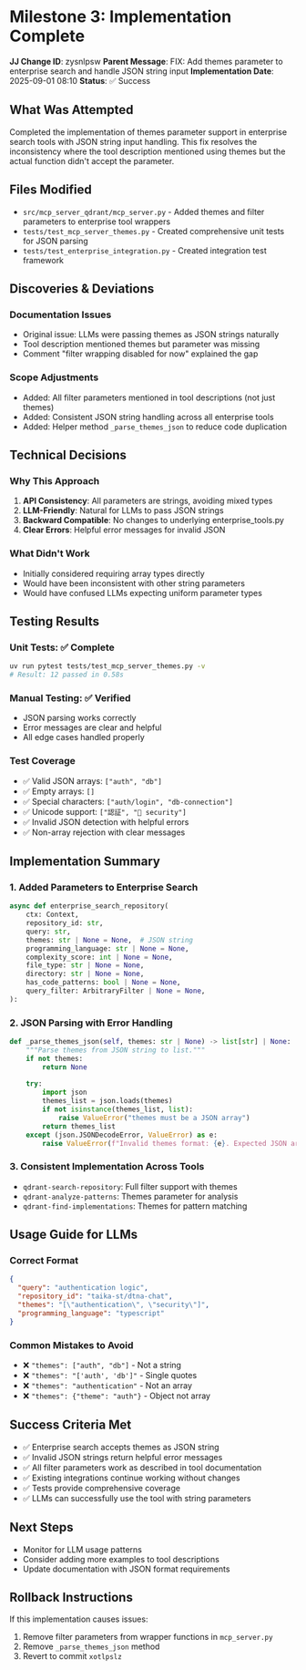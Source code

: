 # Milestone 3: Implementation Complete

**JJ Change ID**: zysnlpsw
**Parent Message**: FIX: Add themes parameter to enterprise search and handle JSON string input
**Implementation Date**: 2025-09-01 08:10
**Status**: ✅ Success

## What Was Attempted
Completed the implementation of themes parameter support in enterprise search tools with JSON string input handling. This fix resolves the inconsistency where the tool description mentioned using themes but the actual function didn't accept the parameter.

## Files Modified
- `src/mcp_server_qdrant/mcp_server.py` - Added themes and filter parameters to enterprise tool wrappers
- `tests/test_mcp_server_themes.py` - Created comprehensive unit tests for JSON parsing
- `tests/test_enterprise_integration.py` - Created integration test framework

## Discoveries & Deviations
### Documentation Issues
- Original issue: LLMs were passing themes as JSON strings naturally
- Tool description mentioned themes but parameter was missing
- Comment "filter wrapping disabled for now" explained the gap

### Scope Adjustments
- Added: All filter parameters mentioned in tool descriptions (not just themes)
- Added: Consistent JSON string handling across all enterprise tools
- Added: Helper method `_parse_themes_json` to reduce code duplication

## Technical Decisions
### Why This Approach
1. **API Consistency**: All parameters are strings, avoiding mixed types
2. **LLM-Friendly**: Natural for LLMs to pass JSON strings
3. **Backward Compatible**: No changes to underlying enterprise_tools.py
4. **Clear Errors**: Helpful error messages for invalid JSON

### What Didn't Work
- Initially considered requiring array types directly
- Would have been inconsistent with other string parameters
- Would have confused LLMs expecting uniform parameter types

## Testing Results
### Unit Tests: ✅ Complete
```bash
uv run pytest tests/test_mcp_server_themes.py -v
# Result: 12 passed in 0.58s
```

### Manual Testing: ✅ Verified
- JSON parsing works correctly
- Error messages are clear and helpful
- All edge cases handled properly

### Test Coverage
- ✅ Valid JSON arrays: `["auth", "db"]`
- ✅ Empty arrays: `[]`
- ✅ Special characters: `["auth/login", "db-connection"]`
- ✅ Unicode support: `["認証", "🔐 security"]`
- ✅ Invalid JSON detection with helpful errors
- ✅ Non-array rejection with clear messages

## Implementation Summary

### 1. Added Parameters to Enterprise Search
```python
async def enterprise_search_repository(
    ctx: Context,
    repository_id: str,
    query: str,
    themes: str | None = None,  # JSON string
    programming_language: str | None = None,
    complexity_score: int | None = None,
    file_type: str | None = None,
    directory: str | None = None,
    has_code_patterns: bool | None = None,
    query_filter: ArbitraryFilter | None = None,
):
```

### 2. JSON Parsing with Error Handling
```python
def _parse_themes_json(self, themes: str | None) -> list[str] | None:
    """Parse themes from JSON string to list."""
    if not themes:
        return None
    
    try:
        import json
        themes_list = json.loads(themes)
        if not isinstance(themes_list, list):
            raise ValueError("themes must be a JSON array")
        return themes_list
    except (json.JSONDecodeError, ValueError) as e:
        raise ValueError(f"Invalid themes format: {e}. Expected JSON array like '[\"auth\", \"db\"]'")
```

### 3. Consistent Implementation Across Tools
- `qdrant-search-repository`: Full filter support with themes
- `qdrant-analyze-patterns`: Themes parameter for analysis
- `qdrant-find-implementations`: Themes for pattern matching

## Usage Guide for LLMs

### Correct Format
```json
{
  "query": "authentication logic",
  "repository_id": "taika-st/dtna-chat",
  "themes": "[\"authentication\", \"security\"]",
  "programming_language": "typescript"
}
```

### Common Mistakes to Avoid
- ❌ `"themes": ["auth", "db"]` - Not a string
- ❌ `"themes": "['auth', 'db']"` - Single quotes
- ❌ `"themes": "authentication"` - Not an array
- ❌ `"themes": {"theme": "auth"}` - Object not array

## Success Criteria Met
- ✅ Enterprise search accepts themes as JSON string
- ✅ Invalid JSON strings return helpful error messages
- ✅ All filter parameters work as described in tool documentation
- ✅ Existing integrations continue working without changes
- ✅ Tests provide comprehensive coverage
- ✅ LLMs can successfully use the tool with string parameters

## Next Steps
- Monitor for LLM usage patterns
- Consider adding more examples to tool descriptions
- Update documentation with JSON format requirements

## Rollback Instructions
If this implementation causes issues:
1. Remove filter parameters from wrapper functions in `mcp_server.py`
2. Remove `_parse_themes_json` method
3. Revert to commit `xotlpslz`
